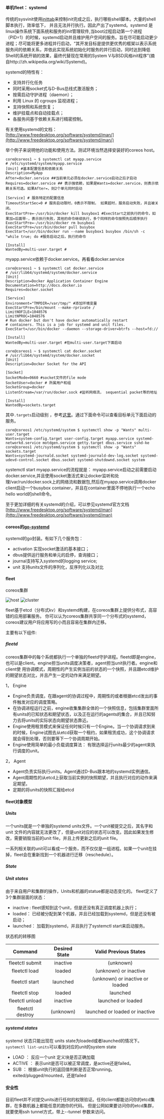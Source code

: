 #### 单机fleet： systemd

传统的sysvinit使用[inittab](http://www.2cto.com/os/201108/98426.html)来控制init完成之后，执行哪些shell脚本。大量的shell脚本执行，效率低下， 并且无法并行执行。因此产出了systemd。systemd 是linux操作系统下面系统和服务的init管理软件,当boot过程启动第一个进程（PID=1）的时候，systemd启动并且维护用户空间的服务。旨在尽可能启动更少进程；尽可能将更多进程并行启动，“其开发目标是提供更优秀的框架以表示系统服务间的依赖关系，并依此实现系统初始化时服务的并行启动，同时达到降低Shell的系统开销的效果，最终代替现在常用的System V与BSD风格init程序”(摘自http://zh.wikipedia.org/wiki/Systemd)。

systemd的特性有：
* 支持并行化任务
* 同时采用socket式与D-Bus总线式激活服务；
* 按需启动守护进程（daemon）；
* 利用 Linux 的 cgroups 监视进程；
* 支持快照和系统恢复；
* 维护挂载点和自动挂载点；
* 各服务间基于依赖关系进行精密控制。

有关使用systemd的文档： [http://www.freedesktop.org/software/systemd/man/](http://www.freedesktop.org/software/systemd/man/)

举个例子来说明他的功能和使用方法。测试环境当然选择安装好的coreos host。
```
core@coreos1 ~ $ systemctl cat myapp.service 
# /etc/systemd/system/myapp.service 
[Unit] #基本配置信息和依赖关系
Description=MyApp 
After=docker.service ##当前单元必须在docker.service启动之后才启动
Requires=docker.service ## 表示强依赖，如果是Wants=docker.service，则表示依赖关系可选。如果After=，则2个单元同时启动

[Service] # 服务特定的配置信息
TimeoutStartSec=0 # 服务启动限时，0表示不限制， 如果超时，服务启动失败，并且被关闭。
ExecStartPre=-/usr/bin/docker kill busybox1 #ExecStart之前执行的命令，如果加=后面带-，表示执行失败，其他的命令继续执行，多个同样的命令按照先后顺序执行
ExecStartPre=-/usr/bin/docker rm busybox1 
ExecStartPre=/usr/bin/docker pull busybox 
ExecStart=/usr/bin/docker run --name busybox1 busybox /bin/sh -c "while true; do #服务启动之后，执行的命令

[Install] 
WantedBy=multi-user.target #
```
myapp.service依赖于docker.service。再看看docker.service
```
core@coreos1 ~ $ systemctl cat docker.service 
# /usr/lib64/systemd/system/docker.service 
[Unit] 
Description=Docker Application Container Engine 
Documentation=http://docs.docker.io 
Requires=docker.socket 

[Service] 
Environment="TMPDIR=/var/tmp/" #添加环境变量
ExecStartPre=/bin/mount --make-rprivate / 
LimitNOFILE=1048576 
LimitNPROC=1048576 
# Run docker but don't have docker automatically restart 
# containers. This is a job for systemd and unit files. 
ExecStart=/usr/bin/docker --daemon --storage-driver=btrfs --host=fd:// 

[Install] 
WantedBy=multi-user.target #在multi-user.target下面启动

core@coreos1 ~ $ systemctl cat docker.socket 
# /usr/lib64/systemd/system/docker.socket 
[Unit] 
Description=Docker Socket for the API 

[Socket] 
SocketMode=0660 #socket文件的file mode
SocketUser=docker # 所属用户和组
SocketGroup=docker 
ListenStream=/var/run/docker.sock #监听网络流， sequential packet等的地址

[Install] 
WantedBy=sockets.target 

```
其中`.targets`启动级别 ，参考[这里](http://zh.wikipedia.org/wiki/%E8%BF%90%E8%A1%8C%E7%BA%A7%E5%88%AB)。通过下面命令可以查看目标单元下面启动的服务。
```
core@coreos1 /etc/systemd/system $ systemctl show -p "Wants" multi-user.target 
Wants=system-config.target user-config.target myapp.service systemd-networkd.service motdgen.service getty.target dbus.service sshd-ke 
core@coreos1 /etc/systemd/system $ systemctl show -p "Wants" sockets.target 
Wants=systemd-journald.socket systemd-journald-dev-log.socket systemd-udevd-control.socket dbus.socket systemd-shutdownd.socket system
```
systemctl start myapp.service的流程就是： myapp.service启动之前需要启动docker.service,并且使用socket激活式来让docker监听和处理/var/run/docker.sock上的网络流和数据包,然后在myapp.service调用docker client启动一个busybox container，并且在container里面不停地执行一个echo hello world的shell命令。

至于更加详细的有关systemd的介绍，可以参见systemd官方文档[http://www.freedesktop.org/software/systemd/man](http://www.freedesktop.org/software/systemd/man)

#### coreos的[go-systemd](https://github.com/coreos/go-systemd)
systemd的go封装。有如下几个服务包：
* activation 实现socket激活的基本接口；
* dbus提供运行服务和单元的启停，查询接口；
* journal支持写入systemd的logging service;
* unit 支持units文件的序列化，反序列化以及对比

#### fleet


coreos集群

![host](https://coreos.com/assets/images/media/Host-Diagram.png)
![cluster](https://coreos.com/assets/images/media/5-Machine-Cluster.png)

fleet基于etcd（分布式kv）和systemd构建，在coreos集群上提供分布式，高容错的应用部署服务。
你可以认为coreos集群共享同一个分布式的systemd，coreos建议用户将应用写的小而且容易在集群内迁移。

主要有以下组件:

##### fleetd 

coreos集群中的每个系统都执行一个单独的fleetd守护进程。fleetd即是engine，也可以是client。engine担当units调度决策者，agent担当unit执行者。engine和client使
用协调模式，周期性的产生实例当前的状态的一个快照，并且跟etcd维护的期望状态对比，并且产生一定的动作来满足期望。



1， Engine

* Engine负责调度。在跟agent的协调过程中，周期性的或者根据etcd发出的事件触发对应的调度策略。
* 在协调进程运行之前，engine收集集群全体的一个快照信息，包括集群里面所有units的已知状态和期望状态，以及正在运行的agents的集合，并且已知努力去将units的实际状态向期望状态靠近。
* Engine使用租赁模式来保证任何时候只有一个Engine。当一个协调请求到来的时候，Engine试图去从etcd获取一个租约，如果租赁成功，这个协调请求就会得到处理，否则要等下一个协调周期开始。
* Engine使用简单的最小负载调度算法： 有限选择运行units最少的agent来执行调度的unit。

2， Agent

* Agent负责实际执行units。Agent通过D-Bus跟本地的systemd实例通信。
* Agent周期性的从etcd上获取当前实例的快照期望，并且执行对应的动作来满足期望。
* 定期的将units的快照汇报给etcd

#### fleet对象模型

##### Units

一个units就是一个单独的systemd units文件。一个unit被提交之后，其名字和unit 文件的内容就无法更改了，但是unit对应的状态可以改变。因此如果发生修改，需要销毁当前的unit file，并且上传更新之后的unit file。

一系列相关联的unit可以看成一个服务，而不仅仅是一组进程。如果一个unit在挂掉，fleet会在重新找到一个机器进行迁移（reschedule）。

##### State

##### Unit states
由于来自用户和集群的操作，Units和机器的statue都是动态变化的。 
fleet定义了3个集群层面的状态：
* inactive : fleet感知到这个unit，但是还没有真正调度机器上执行；
* loaded： 已经被分配到某个机器，并且已经加载到systemd，但是还没有被启动；
* launched： 加载到systemd，并且执行了systemctl start来启动服务。

状态机的转移图

| Command	| Desired State	| Valid Previous States | 
| :-----: | :-----------: | :-------------------: |
| fleetctl submit |	inactive |	(unknown) | 
| fleetctl load	| loaded | (unknown) or inactive | 
| fleetctl start | launched |	(unknown) or inactive or loaded | 
| fleetctl stop |	loaded | launched |
| fleetctl unload |	inactive | launched or loaded |
| fleetctl destroy |	(unknown)	| launched or loaded or inactive | 

##### systemd states

systemd 状态只能出现在 units state为loaded或者launched的情况下。`systemctl list-units`可以看到对应的unit的system state

* LOAD ： 反应一个unit 定义块是否正确加载
* ACTIVE ： 表示unit是否可以被正常调度，是active还是failed。
* SUB ： 根据unit执行的返回值判断是否正常running，exited/plugged/mounted，还是failed

#### 安全性

目前fleet并不对提交units进行任何的权限验证。任何client都能访问你的etcd集群，在多数机器上都能任意的跑你的代码。
但是公网如果要访问你的etcd集群，就要使用ssh tunnel方式，带上--tunnel 参数来访问。




